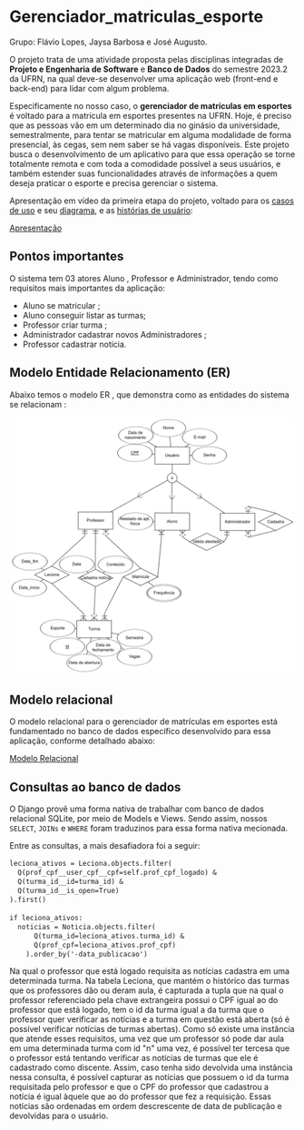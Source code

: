 # Gerenciador_matriculas_esporte
Grupo: Flávio Lopes, Jaysa Barbosa e José Augusto.

O projeto trata de uma atividade proposta pelas disciplinas integradas de **Projeto e Engenharia de Software** e **Banco de Dados** do semestre 2023.2 da UFRN, na qual deve-se desenvolver uma aplicação web (front-end e back-end) para lidar com algum problema.

Especificamente no nosso caso, o **gerenciador de matrículas em esportes** é voltado para a matrícula em esportes presentes na UFRN. Hoje, é preciso que as pessoas vão em um determinado dia no ginásio da universidade, semestralmente, para tentar se matricular em alguma modalidade de forma presencial, às cegas, sem nem saber se há vagas disponíveis. Este projeto busca o desenvolvimento de um aplicativo para que essa operação se torne totalmente remota e com toda a comodidade possível a seus usuários, e também estender suas funcionalidades através de informações a quem deseja praticar o esporte e precisa gerenciar o sistema.

Apresentação em vídeo da primeira etapa do projeto, voltado para os [casos de uso]() e seu [diagrama](), e as [histórias de usuário](): 

[Apresentação](https://clipchamp.com/watch/4KDc8qX0Mh0)

## Pontos importantes
O sistema tem 03 atores  Aluno , Professor e Administrador, tendo como requisitos mais importantes da aplicação:

- Aluno se matricular ;
- Aluno conseguir listar as turmas;
- Professor criar turma ;
- Administrador cadastrar novos Administradores ;
- Professor cadastrar notícia.

## Modelo Entidade Relacionamento (ER)
Abaixo temos o modelo ER , que demonstra como as entidades do sistema se relacionam :

![Texto Alternativo](modeloER.png)

## Modelo relacional
O modelo relacional para o gerenciador de matrículas em esportes está fundamentado no banco de dados específico desenvolvido para essa aplicação, conforme detalhado abaixo:

[Modelo Relacional](https://dbdiagram.io/d/Trabalho-banco-de-dados-655796eb3be14957873787ed)

## Consultas ao banco de dados
O Django provê uma forma nativa de trabalhar com banco de dados relacional SQLite, por meio de Models e Views. Sendo assim, nossos ``SELECT``, ``JOINs`` e ``WHERE`` foram traduzinos para essa forma nativa mecionada.

Entre as consultas, a mais desafiadora foi a seguir:

```
leciona_ativos = Leciona.objects.filter(
  Q(prof_cpf__user_cpf__cpf=self.prof_cpf_logado) & 
  Q(turma_id__id=turma_id) &
  Q(turma_id__is_open=True)
).first()

if leciona_ativos:
  noticias = Noticia.objects.filter(
      Q(turma_id=leciona_ativos.turma_id) & 
      Q(prof_cpf=leciona_ativos.prof_cpf)
    ).order_by('-data_publicacao')
```

Na qual o professor que está logado requisita as notícias cadastra em uma determinada turma. Na tabela Leciona, que mantém o histórico das turmas que os professores dão ou deram aula, é capturada a tupla que na qual o professor referenciado pela chave extrangeira possui o CPF igual ao do professor que está logado, tem o id da turma igual a da turma que o professor quer verificar as notícias e a turma em questão está aberta (só é possível verificar notícias de turmas abertas). Como só existe uma instância que atende esses requisitos, uma vez que um professor só pode dar aula em uma determinada turma com id "n" uma vez, é possível ter tercesa que o professor está tentando verificar as notícias de turmas que ele é cadastrado como discente. Assim, caso tenha sido devolvida uma instância nessa consulta, é possível capturar as notícias que possuem o id da turma requisitada pelo professor e que o CPF do professor que cadastrou a notícia é igual àquele que ao do professor que fez a requisição. Essas notícias são ordenadas em ordem descrescente de data de publicação e devolvidas para o usuário.
